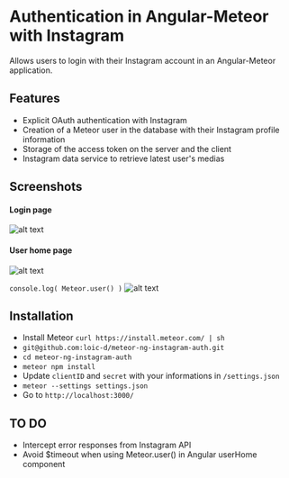 # Authentication in Angular-Meteor with Instagram

Allows users to login with their Instagram account in an Angular-Meteor application.

## Features
* Explicit OAuth authentication with Instagram
* Creation of a Meteor user in the database with their Instagram profile information
* Storage of the access token on the server and the client
* Instagram data service to retrieve latest user's medias

## Screenshots
#### Login page
![alt text](https://cloud.githubusercontent.com/assets/3925905/15115205/de82be8a-15cb-11e6-8d9c-acee044bdc86.png "Login page")

#### User home page
![alt text](https://cloud.githubusercontent.com/assets/3925905/15115204/de7d2ff6-15cb-11e6-87c7-7a2173337096.png "User home")

`console.log( Meteor.user() )`
![alt text](https://cloud.githubusercontent.com/assets/3925905/15115507/45c68fc6-15cd-11e6-838a-2fa14e36bd67.png "Console when logging Meteor.user()")

## Installation
* Install Meteor `curl https://install.meteor.com/ | sh`
* `git@github.com:loic-d/meteor-ng-instagram-auth.git`
* `cd meteor-ng-instagram-auth`
* `meteor npm install`
* Update `clientID` and `secret` with your informations in `/settings.json`
* `meteor --settings settings.json`
* Go to `http://localhost:3000/`

## TO DO
* Intercept error responses from Instagram API
* Avoid $timeout when using Meteor.user() in Angular userHome component
